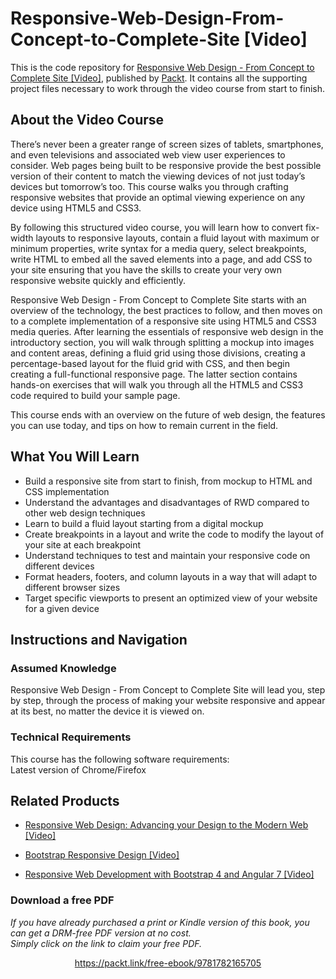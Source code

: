 # Responsive-Web-Design-From-Concept-to-Complete-Site [Video]
This is the code repository for [Responsive Web Design - From Concept to Complete Site [Video]](https://www.packtpub.com/web-development/responsive-web-design-from-concept-to-complete-site-video), published by [Packt](https://www.packtpub.com/?utm_source=github). It contains all the supporting project files necessary to work through the video course from start to finish.
## About the Video Course
There’s never been a greater range of screen sizes of tablets, smartphones, and even televisions and associated web view user experiences to consider. Web pages being built to be responsive provide the best possible version of their content to match the viewing devices of not just today’s devices but tomorrow’s too. This course walks you through crafting responsive websites that provide an optimal viewing experience on any device using HTML5 and CSS3.

By following this structured video course, you will learn how to convert fix-width layouts to responsive layouts, contain a fluid layout with maximum or minimum properties, write syntax for a media query, select breakpoints, write HTML to embed all the saved elements into a page, and add CSS to your site ensuring that you have the skills to create your very own responsive website quickly and efficiently.

Responsive Web Design - From Concept to Complete Site starts with an overview of the technology, the best practices to follow, and then moves on to a complete implementation of a responsive site using HTML5 and CSS3 media queries. After learning the essentials of responsive web design in the introductory section, you will walk through splitting a mockup into images and content areas, defining a fluid grid using those divisions, creating a percentage-based layout for the fluid grid with CSS, and then begin creating a full-functional responsive page. The latter section contains hands-on exercises that will walk you through all the HTML5 and CSS3 code required to build your sample page.

This course ends with an overview on the future of web design, the features you can use today, and tips on how to remain current in the field.

<H2>What You Will Learn</H2>
<DIV class=book-info-will-learn-text>
<UL>
<LI>Build a responsive site from start to finish, from mockup to HTML and CSS implementation
<LI>Understand the advantages and disadvantages of RWD compared to other web design techniques
<LI>Learn to build a fluid layout starting from a digital mockup
<LI>Create breakpoints in a layout and write the code to modify the layout of your site at each breakpoint
<LI>Understand techniques to test and maintain your responsive code on different devices
<LI>Format headers, footers, and column layouts in a way that will adapt to different browser sizes
<LI>Target specific viewports to present an optimized view of your website for a given device </LI></UL></DIV>

## Instructions and Navigation
### Assumed Knowledge
Responsive Web Design - From Concept to Complete Site will lead you, step by step, through the process of making your website responsive and appear at its best, no matter the device it is viewed on.
### Technical Requirements
This course has the following software requirements:<br/>
Latest version of Chrome/Firefox

## Related Products
* [Responsive Web Design: Advancing your Design to the Modern Web [Video]](https://www.packtpub.com/web-development/responsive-web-design-advancing-your-design-modern-web-video)

* [Bootstrap Responsive Design [Video]](https://www.packtpub.com/application-development/bootstrap-responsive-design-video)

* [Responsive Web Development with Bootstrap 4 and Angular 7 [Video]](https://www.packtpub.com/web-development/responsive-web-development-bootstrap-4-and-angular-7-video)

### Download a free PDF

 <i>If you have already purchased a print or Kindle version of this book, you can get a DRM-free PDF version at no cost.<br>Simply click on the link to claim your free PDF.</i>
<p align="center"> <a href="https://packt.link/free-ebook/9781782165705">https://packt.link/free-ebook/9781782165705 </a> </p>